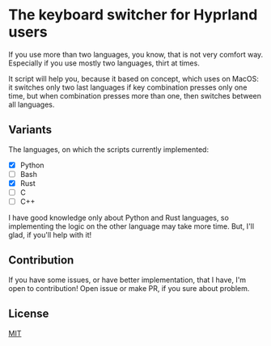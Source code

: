 # The keyboard switcher for Hyprland users

If you use more than two languages, you know, that is not very comfort way. Especially if you use mostly two languages, thirt at times.

It script will help you, because it based on concept, which uses on MacOS: it switches only two last languages if key combination presses only one time, but when combination presses more than one, then switches between all languages.

## Variants

The languages, on which the scripts currently implemented:

- [X] Python
- [ ] Bash
- [X] Rust
- [ ] C
- [ ] C++

I have good knowledge only about Python and Rust languages, so implementing the logic on the other language may take more time. But, I'll glad, if you'll help with it!

## Contribution

If you have some issues, or have better implementation, that I have, I'm open to contribution! Open issue or make PR, if you sure about problem.

## License

[MIT](/LICENSE)
